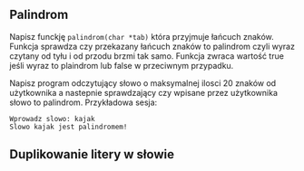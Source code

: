 ## Palindrom

Napisz funckję `palindrom(char *tab)` która przyjmuje łańcuch znaków. Funkcja sprawdza czy przekazany łańcuch znaków to palindrom czyli wyraz czytany od tyłu i od przodu brzmi tak samo. Funkcja zwraca wartość true jeśli wyraz to plaindrom lub false w przeciwnym przypadku.

Napisz program odczytujący słowo o maksymalnej ilosci 20 znaków od użytkownika a nastepnie sprawdzający czy wpisane przez użytkownika słowo to palindrom.
Przykładowa sesja:

```
Wprowadz slowo: kajak
Slowo kajak jest palindromem!
```

## Duplikowanie litery w słowie

